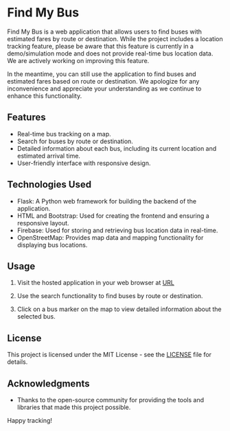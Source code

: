 # Find My Bus

Find My Bus is a web application that allows users to find buses with estimated fares by route or destination. While the project includes a location tracking feature, please be aware that this feature is currently in a demo/simulation mode and does not provide real-time bus location data. We are actively working on improving this feature.

In the meantime, you can still use the application to find buses and estimated fares based on route or destination. We apologize for any inconvenience and appreciate your understanding as we continue to enhance this functionality.

## Features

- Real-time bus tracking on a map.
- Search for buses by route or destination.
- Detailed information about each bus, including its current location and estimated arrival time.
- User-friendly interface with responsive design.

## Technologies Used

- Flask: A Python web framework for building the backend of the application.
- HTML and Bootstrap: Used for creating the frontend and ensuring a responsive layout.
- Firebase: Used for storing and retrieving bus location data in real-time.
- OpenStreetMap: Provides map data and mapping functionality for displaying bus locations.

## Usage

1. Visit the hosted application in your web browser at [URL](https://findmybus.onrender.com/) 

2. Use the search functionality to find buses by route or destination.

3. Click on a bus marker on the map to view detailed information about the selected bus.

## License

This project is licensed under the MIT License - see the [LICENSE](LICENSE) file for details.

## Acknowledgments

- Thanks to the open-source community for providing the tools and libraries that made this project possible.

Happy tracking!
